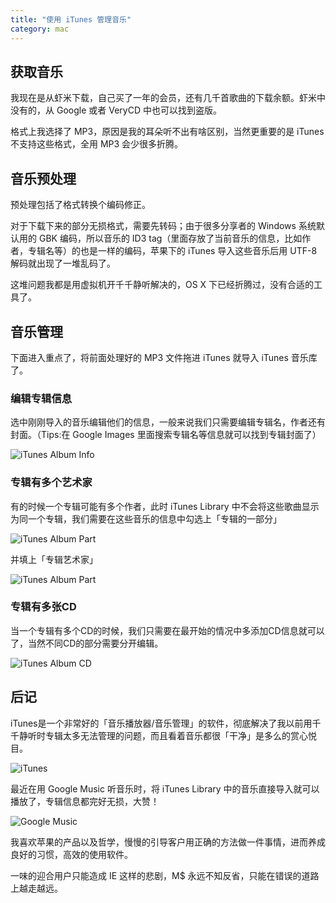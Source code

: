 ```yaml
---
title: "使用 iTunes 管理音乐"
category: mac
---
```


获取音乐
------

我现在是从虾米下载，自己买了一年的会员，还有几千首歌曲的下载余额。虾米中没有的，从 Google 或者 VeryCD 中也可以找到盗版。

格式上我选择了 MP3，原因是我的耳朵听不出有啥区别，当然更重要的是 iTunes 不支持这些格式，全用 MP3 会少很多折腾。

音乐预处理
--------

预处理包括了格式转换个编码修正。

对于下载下来的部分无损格式，需要先转码；由于很多分享者的 Windows 系统默认用的 GBK 编码，所以音乐的 ID3 tag（里面存放了当前音乐的信息，比如作者，专辑名等）的也是一样的编码，苹果下的 iTunes 导入这些音乐后用 UTF-8 解码就出现了一堆乱码了。

这堆问题我都是用虚拟机开千千静听解决的，OS X 下已经折腾过，没有合适的工具了。

音乐管理
------

下面进入重点了，将前面处理好的 MP3 文件拖进 iTunes 就导入 iTunes 音乐库了。

### 编辑专辑信息

选中刚刚导入的音乐编辑他们的信息，一般来说我们只需要编辑专辑名，作者还有封面。（Tips:在 Google Images 里面搜索专辑名等信息就可以找到专辑封面了）

![iTunes Album Info](/assets/images/itunes-album-info.png)

### 专辑有多个艺术家

有的时候一个专辑可能有多个作者，此时 iTunes Library 中不会将这些歌曲显示为同一个专辑，我们需要在这些音乐的信息中勾选上「专辑的一部分」

![iTunes Album Part](/assets/images/itunes-album-part.png)

并填上「专辑艺术家」

![iTunes Album Part](/assets/images/itunes-album-artist.png)

### 专辑有多张CD

当一个专辑有多个CD的时候，我们只需要在最开始的情况中多添加CD信息就可以了，当然不同CD的部分需要分开编辑。

![iTunes Album CD](/assets/images/itunes-album-cd.png)

后记
----

iTunes是一个非常好的「音乐播放器/音乐管理」的软件，彻底解决了我以前用千千静听时专辑太多无法管理的问题，而且看着音乐都很「干净」是多么的赏心悦目。

![iTunes](/assets/images/itunes.jpg)

最近在用 Google Music 听音乐时，将 iTunes Library 中的音乐直接导入就可以播放了，专辑信息都完好无损，大赞！

![Google Music](/assets/images/google-music.png)

我喜欢苹果的产品以及哲学，慢慢的引导客户用正确的方法做一件事情，进而养成良好的习惯，高效的使用软件。

一味的迎合用户只能造成 IE 这样的悲剧，M$ 永远不知反省，只能在错误的道路上越走越远。
